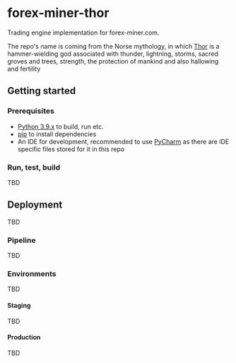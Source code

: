 # forex-miner-thor

Trading engine implementation for forex-miner.com. 

The repo's name is coming from the Norse mythology, in which [Thor](https://en.wikipedia.org/wiki/Thor) is a hammer-wielding god associated with thunder, lightning, storms, sacred groves and trees, strength, the protection of mankind and also hallowing and fertility

## Getting started

### Prerequisites

- [Python 3.9.x](https://www.python.org/) to build, run etc.
- [pip](https://pip.pypa.io/en/stable/) to install dependencies
- An IDE for development, recommended to use [PyCharm](https://www.jetbrains.com/pycharm/) as there are IDE specific files stored for it in this repo 

### Run, test, build

TBD

## Deployment

TBD

### Pipeline

TBD

### Environments

TBD

#### Staging

TBD

#### Production

TBD